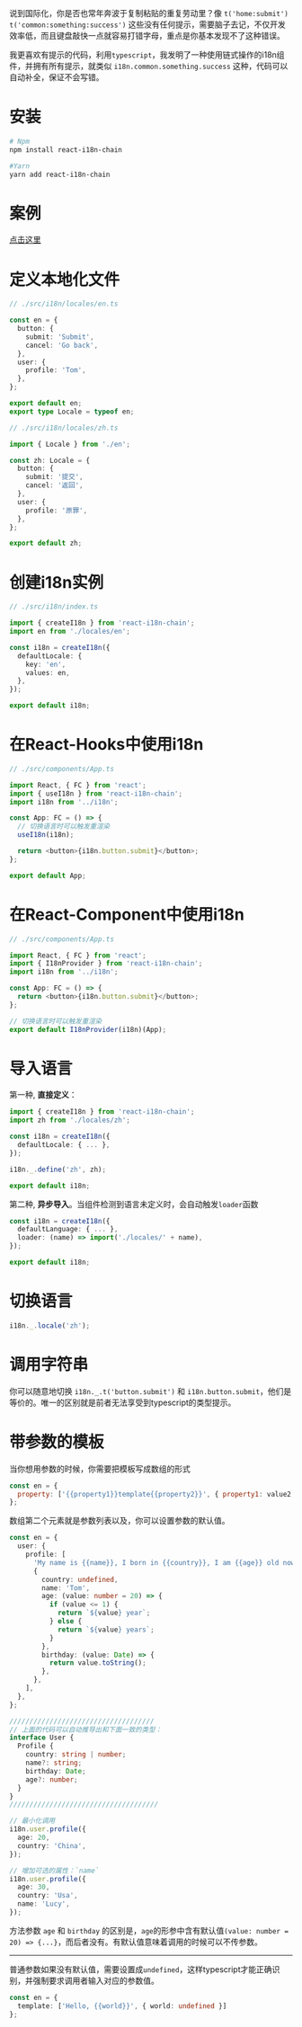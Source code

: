 说到国际化，你是否也常年奔波于复制粘贴的重复劳动里？像 `t('home:submit')` `t('common:something:success')` 这些没有任何提示，需要脑子去记，不仅开发效率低，而且键盘敲快一点就容易打错字母，重点是你基本发现不了这种错误。

我更喜欢有提示的代码，利用`typescript`，我发明了一种使用链式操作的i18n组件，并拥有所有提示，就类似 `i18n.common.something.success` 这种，代码可以自动补全，保证不会写错。

# 安装
```bash
# Npm
npm install react-i18n-chain

#Yarn
yarn add react-i18n-chain
```

# 案例
[点击这里](https://github.com/easy-demo/react-i18n-demo)

# 定义本地化文件
```typescript
// ./src/i18n/locales/en.ts

const en = {
  button: {
    submit: 'Submit',
    cancel: 'Go back',
  },
  user: {
    profile: 'Tom',
  },
};

export default en;
export type Locale = typeof en;
```

```typescript
// ./src/i18n/locales/zh.ts

import { Locale } from './en';

const zh: Locale = {
  button: {
    submit: '提交',
    cancel: '返回',
  },
  user: {
    profile: '原罪',
  },
};

export default zh;
```

# 创建i18n实例
```typescript
// ./src/i18n/index.ts

import { createI18n } from 'react-i18n-chain';
import en from './locales/en';

const i18n = createI18n({
  defaultLocale: {
    key: 'en',
    values: en,
  },
});

export default i18n;
```

# 在React-Hooks中使用i18n

```typescript jsx
// ./src/components/App.ts

import React, { FC } from 'react';
import { useI18n } from 'react-i18n-chain';
import i18n from '../i18n';

const App: FC = () => {
  // 切换语言时可以触发重渲染
  useI18n(i18n);

  return <button>{i18n.button.submit}</button>;
};

export default App;
```

# 在React-Component中使用i18n

```typescript jsx
// ./src/components/App.ts

import React, { FC } from 'react';
import { I18nProvider } from 'react-i18n-chain';
import i18n from '../i18n';

const App: FC = () => {
  return <button>{i18n.button.submit}</button>;
};

// 切换语言时可以触发重渲染
export default I18nProvider(i18n)(App);
```

# 导入语言
第一种, **直接定义**：
```typescript
import { createI18n } from 'react-i18n-chain';
import zh from './locales/zh';

const i18n = createI18n({
  defaultLocale: { ... },
});

i18n._.define('zh', zh);

export default i18n;
```

第二种, **异步导入**。当组件检测到语言未定义时，会自动触发`loader`函数
```typescript
const i18n = createI18n({
  defaultLanguage: { ... },
  loader: (name) => import('./locales/' + name),
});

export default i18n;
```

# 切换语言
```typescript
i18n._.locale('zh');
```

# 调用字符串
你可以随意地切换 `i18n._.t('button.submit')` 和 `i18n.button.submit`，他们是等价的。唯一的区别就是前者无法享受到typescript的类型提示。

# 带参数的模板
当你想用参数的时候，你需要把模板写成数组的形式
```javascript
const en = {
  property: ['{{property1}}template{{property2}}', { property1: value2, property2: value2 }],
};
```
数组第二个元素就是参数列表以及，你可以设置参数的默认值。

```typescript
const en = {
  user: {
    profile: [
      'My name is {{name}}, I born in {{country}}, I am {{age}} old now, my birthday is {{birthday}}',
      {
        country: undefined,
        name: 'Tom',
        age: (value: number = 20) => {
          if (value <= 1) {
            return `${value} year`;
          } else {
            return `${value} years`;
          }
        },
        birthday: (value: Date) => {
          return value.toString();
        },
      },
    ],
  },
};

////////////////////////////////////
// 上面的代码可以自动推导出和下面一致的类型：
interface User {
  Profile {
    country: string | number;
    name?: string;
    birthday: Date;
    age?: number;
  }
}
/////////////////////////////////////

// 最小化调用
i18n.user.profile({
  age: 20,
  country: 'China',
});

// 增加可选的属性：`name`
i18n.user.profile({
  age: 30,
  country: 'Usa',
  name: 'Lucy',
});
```

方法参数 `age` 和 `birthday` 的区别是，`age`的形参中含有默认值`(value: number = 20) => {...}`，而后者没有。有默认值意味着调用的时候可以不传参数。

------------

普通参数如果没有默认值，需要设置成`undefined`，这样typescript才能正确识别，并强制要求调用者输入对应的参数值。

```typescript
const en = {
  template: ['Hello, {{world}}', { world: undefined }]
};
```
